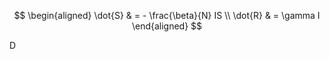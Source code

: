 $$
\begin{aligned}
\dot{S} & = - \frac{\beta}{N} IS \\
\dot{R} &  = \gamma I
\end{aligned}
$$

D
<!--stackedit_data:
eyJoaXN0b3J5IjpbLTE3NzAxNTA5OF19
-->